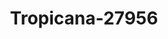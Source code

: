 ---
f_zip-code: 94606
f_state-code: CA
title: Tropicana-27956
f_phone: 510-534-3643
f_city-only: Oakland
f_address: 2118 International Blvd Oakland
f_location-unique-id: '27956'
slug: tropicana-27956
updated-on: '2024-05-30T13:46:58.046Z'
created-on: '2024-05-30T13:36:59.803Z'
published-on: '2024-05-30T13:54:32.469Z'
f_city-state: cms/city/oakland-ca.md
f_company: cms/company/tropicana.md
f_state: cms/state/california.md
layout: '[payday-loan].html'
tags: payday-loan
---